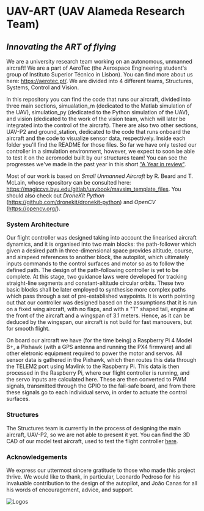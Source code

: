 # UAV-ART (UAV Alameda Research Team)
## *Innovating the ART of flying*

We are a university research team working on an autonomous, unmanned aircraft! We are a part of AeroTec (the Aerospace Engineering student's group of Instituto Superior Técnico in Lisbon). You can find more about us here: https://aerotec.pt/. We are divided into 4 different teams, Structures, Systems, Control and Vision.

In this repository you can find the code that runs our aircraft, divided into three main sections, simualation_m (dedicated to the Matlab simulation of the UAV), simulation_py (dedicated to the Python simulation of the UAV), and vision (dedicated to the work of the vision team, which will later be integrated into the control of the aircraft). There are also two other sections, UAV-P2 and ground_station, dedicated to the code that runs onboard the aircraft and the code to visualize sensor data, respectively. Inside each folder you'll find the README for those files. So far we have only tested our controller in a simulation environment, however, we expect to soon be able to test it on the aeromodel built by our structures team! You can see the progresses we've made in the past year in this short ["A Year in review"](https://youtu.be/h7s87GzxMtY).

Most of our work is based on *Small Unmanned Aircraft* by R. Beard and T. McLain, whose repository can be consulted here: https://magiccvs.byu.edu/gitlab/uavbook/mavsim_template_files. You should also check out *DroneKit Python* (https://github.com/dronekit/dronekit-python) and *OpenCV* (https://opencv.org/).

### System Architecture
Our flight controller was designed taking into account the linearised aircraft dynamics, and it is organised into two main blocks: the path-follower which given a desired path in three-dimensional space provides altitude, course, and airspeed references to another block, the autopilot, which ultimately inputs commands to the control surfaces and motor so as to follow the defined path.
The design of the path-following controller is yet to be complete. At this stage, two guidance laws were developed for tracking straight-line segments and constant-altitude circular orbits. These two basic blocks shall be later employed to synthesise more complex paths which pass through a set of pre-established waypoints.
It is worth pointing out that our controller was designed based on the assumptions that it is run on a fixed wing aircraft, with no flaps, and with a "T" shaped tail, engine at the front of the aircraft and a wingspan of 3.1 meters. Hence, as it can be deduced by the wingspan, our aircraft is not build for fast manouvers, but for smooth flight. 

On board our aircraft we have (for the time being) a Raspberry Pi 4 Model B+, a Pixhawk (with a GPS antenna and running the PX4 firmware) and all other eletronic equipment required to power the motor and servos. All sensor data is gathered in the Pixhawk, which then routes this data through the TELEM2 port using Mavlink to the Raspberry Pi. This data is then processed in the Raspberry Pi, where our flight controller is running, and the servo inputs are calculated here. These are then converted to PWM signals, transmitted through the GPIO to the fail-safe board, and from there these signals go to each individual servo, in order to actuate the control surfaces. 

### Structures
The Structures team is currently in the process of designing the main aircraft, UAV-P2, so we are not able to present it yet.
You can find the 3D CAD of our model test aircraft, used to test the flight controller [here](https://autode.sk/34axLGh).


### Acknowledgements
We express our uttermost sincere gratitude to those who made this project thrive. We would like to thank, in particular, Leonardo Pedroso for his invaluable contribution to the design of the autopilot, and João Canas for all his words of encouragement, advice, and support.

![Logos](https://i.imgur.com/HNF4COq.png)


